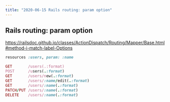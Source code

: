 ```yaml
---
title: "2020-06-15 Rails routing: param option"
---
```


## Rails routing: param option

https://railsdoc.github.io/classes/ActionDispatch/Routing/Mapper/Base.html#method-i-match-label-Options

```rb
resources :users, param: :name
```

```rb
GET       /users(.:format)
POST      /users(.:format)
GET       /users/new(.:format)
GET       /users/:name/edit(.:format)
GET       /users/:name(.:format)
PATCH/PUT /users/:name(.:format)
DELETE    /users/:name(.:format)
```
